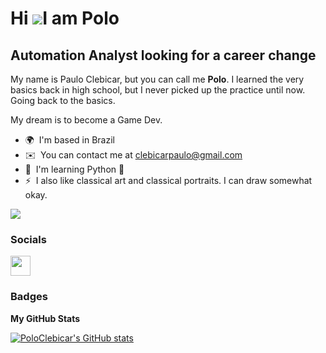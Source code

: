 Hi ![](https://user-images.githubusercontent.com/18350557/176309783-0785949b-9127-417c-8b55-ab5a4333674e.gif)I am Polo
======================================================================================================================================

Automation Analyst looking for a career change
----------------------------------------------

My name is Paulo Clebicar, but you can call me **Polo**. I learned the very basics back in high school, but I never picked up the practice until now. Going back to the basics.

My dream is to become a Game Dev.

* 🌍  I'm based in Brazil
* ✉️  You can contact me at [clebicarpaulo@gmail.com](mailto:clebicarpaulo@gmail.com)
* 🧠  I'm learning Python 🐍
* ⚡  I also like classical art and classical portraits. I can draw somewhat okay.

<a href="https://www.github.com/PoloClebicar" target="_blank" rel="noreferrer"><img
src="https://img.shields.io/github/followers/PoloClebicar?logo=github&style=for-the-badge&color=0891b2&labelColor=1c1917" /></a>

### Socials

<p align="left"> <a href="https://www.github.com/PoloClebicar" target="_blank" rel="noreferrer"> <picture> <source media="(prefers-color-scheme: dark)" srcset="https://raw.githubusercontent.com/danielcranney/readme-generator/main/public/icons/socials/github-dark.svg" /> <source media="(prefers-color-scheme: light)" srcset="https://raw.githubusercontent.com/danielcranney/readme-generator/main/public/icons/socials/github.svg" /> <img src="https://raw.githubusercontent.com/danielcranney/readme-generator/main/public/icons/socials/github.svg" width="32" height="32" /> </picture> </a></p>

### Badges

<b>My GitHub Stats</b>

<a href="http://www.github.com/PoloClebicar"><img src="https://github-readme-stats.vercel.app/api?username=PoloClebicar&show_icons=true&hide=&count_private=true&title_color=0891b2&text_color=ffffff&icon_color=0891b2&bg_color=1c1917&hide_border=true&show_icons=true" alt="PoloClebicar's GitHub stats" /></a>
